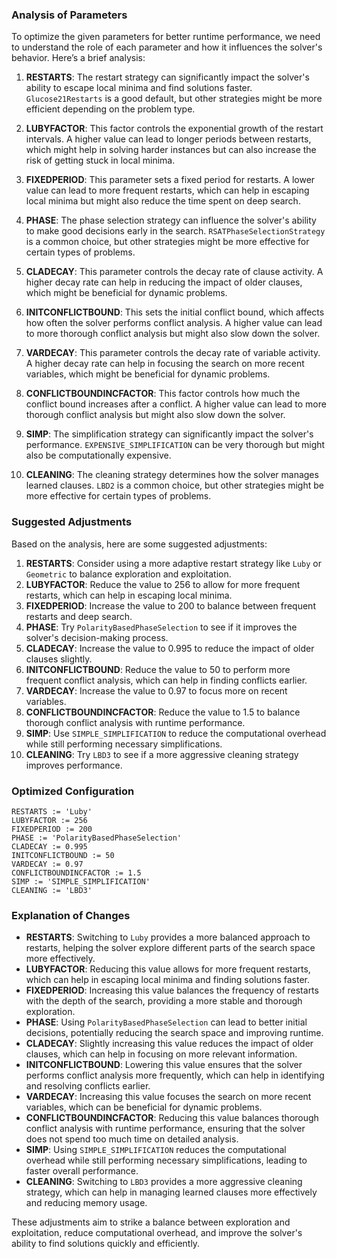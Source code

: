 ### Analysis of Parameters

To optimize the given parameters for better runtime performance, we need to understand the role of each parameter and how it influences the solver's behavior. Here’s a brief analysis:

1. **RESTARTS**: The restart strategy can significantly impact the solver's ability to escape local minima and find solutions faster. `Glucose21Restarts` is a good default, but other strategies might be more efficient depending on the problem type.

2. **LUBYFACTOR**: This factor controls the exponential growth of the restart intervals. A higher value can lead to longer periods between restarts, which might help in solving harder instances but can also increase the risk of getting stuck in local minima.

3. **FIXEDPERIOD**: This parameter sets a fixed period for restarts. A lower value can lead to more frequent restarts, which can help in escaping local minima but might also reduce the time spent on deep search.

4. **PHASE**: The phase selection strategy can influence the solver's ability to make good decisions early in the search. `RSATPhaseSelectionStrategy` is a common choice, but other strategies might be more effective for certain types of problems.

5. **CLADECAY**: This parameter controls the decay rate of clause activity. A higher decay rate can help in reducing the impact of older clauses, which might be beneficial for dynamic problems.

6. **INITCONFLICTBOUND**: This sets the initial conflict bound, which affects how often the solver performs conflict analysis. A higher value can lead to more thorough conflict analysis but might also slow down the solver.

7. **VARDECAY**: This parameter controls the decay rate of variable activity. A higher decay rate can help in focusing the search on more recent variables, which might be beneficial for dynamic problems.

8. **CONFLICTBOUNDINCFACTOR**: This factor controls how much the conflict bound increases after a conflict. A higher value can lead to more thorough conflict analysis but might also slow down the solver.

9. **SIMP**: The simplification strategy can significantly impact the solver's performance. `EXPENSIVE_SIMPLIFICATION` can be very thorough but might also be computationally expensive.

10. **CLEANING**: The cleaning strategy determines how the solver manages learned clauses. `LBD2` is a common choice, but other strategies might be more effective for certain types of problems.

### Suggested Adjustments

Based on the analysis, here are some suggested adjustments:

1. **RESTARTS**: Consider using a more adaptive restart strategy like `Luby` or `Geometric` to balance exploration and exploitation.
2. **LUBYFACTOR**: Reduce the value to 256 to allow for more frequent restarts, which can help in escaping local minima.
3. **FIXEDPERIOD**: Increase the value to 200 to balance between frequent restarts and deep search.
4. **PHASE**: Try `PolarityBasedPhaseSelection` to see if it improves the solver's decision-making process.
5. **CLADECAY**: Increase the value to 0.995 to reduce the impact of older clauses slightly.
6. **INITCONFLICTBOUND**: Reduce the value to 50 to perform more frequent conflict analysis, which can help in finding conflicts earlier.
7. **VARDECAY**: Increase the value to 0.97 to focus more on recent variables.
8. **CONFLICTBOUNDINCFACTOR**: Reduce the value to 1.5 to balance thorough conflict analysis with runtime performance.
9. **SIMP**: Use `SIMPLE_SIMPLIFICATION` to reduce the computational overhead while still performing necessary simplifications.
10. **CLEANING**: Try `LBD3` to see if a more aggressive cleaning strategy improves performance.

### Optimized Configuration

```plaintext
RESTARTS := 'Luby'
LUBYFACTOR := 256
FIXEDPERIOD := 200
PHASE := 'PolarityBasedPhaseSelection'
CLADECAY := 0.995
INITCONFLICTBOUND := 50
VARDECAY := 0.97
CONFLICTBOUNDINCFACTOR := 1.5
SIMP := 'SIMPLE_SIMPLIFICATION'
CLEANING := 'LBD3'
```

### Explanation of Changes

- **RESTARTS**: Switching to `Luby` provides a more balanced approach to restarts, helping the solver explore different parts of the search space more effectively.
- **LUBYFACTOR**: Reducing this value allows for more frequent restarts, which can help in escaping local minima and finding solutions faster.
- **FIXEDPERIOD**: Increasing this value balances the frequency of restarts with the depth of the search, providing a more stable and thorough exploration.
- **PHASE**: Using `PolarityBasedPhaseSelection` can lead to better initial decisions, potentially reducing the search space and improving runtime.
- **CLADECAY**: Slightly increasing this value reduces the impact of older clauses, which can help in focusing on more relevant information.
- **INITCONFLICTBOUND**: Lowering this value ensures that the solver performs conflict analysis more frequently, which can help in identifying and resolving conflicts earlier.
- **VARDECAY**: Increasing this value focuses the search on more recent variables, which can be beneficial for dynamic problems.
- **CONFLICTBOUNDINCFACTOR**: Reducing this value balances thorough conflict analysis with runtime performance, ensuring that the solver does not spend too much time on detailed analysis.
- **SIMP**: Using `SIMPLE_SIMPLIFICATION` reduces the computational overhead while still performing necessary simplifications, leading to faster overall performance.
- **CLEANING**: Switching to `LBD3` provides a more aggressive cleaning strategy, which can help in managing learned clauses more effectively and reducing memory usage.

These adjustments aim to strike a balance between exploration and exploitation, reduce computational overhead, and improve the solver's ability to find solutions quickly and efficiently.